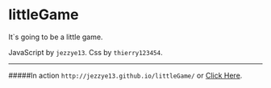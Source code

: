 littleGame
==========

It`s going to be a little game.

JavaScript by `jezzye13`.
Css by `thierry123454`.

___

#####In action `http://jezzye13.github.io/littleGame/` or [Click Here](http://jezzye13.github.io/littleGame/).
